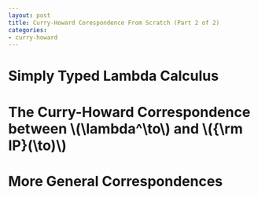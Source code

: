 ```yaml
---
layout: post
title: Curry-Howard Corespondence From Scratch (Part 2 of 2)
categories:
- curry-howard
---
```


# Simply Typed Lambda Calculus
# The Curry-Howard Correspondence between \\(\lambda^\to\\) and \\({\rm IP}(\to)\\)
# More General Correspondences
